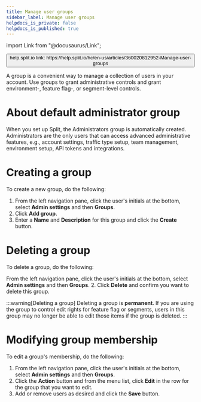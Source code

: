 ```yaml
---
title: Manage user groups
sidebar_label: Manage user groups
helpdocs_is_private: false
helpdocs_is_published: true
---
```


import Link from "@docusaurus/Link";

<p>
  <button style={{borderRadius:'8px', border:'1px', fontFamily:'Courier New', fontWeight:'800', textAlign:'left'}}> help.split.io link: https://help.split.io/hc/en-us/articles/360020812952-Manage-user-groups </button>
</p>

A group is a convenient way to manage a collection of users in your account. Use groups to grant administrative controls and grant environment-, feature flag-, or segment-level controls.

# About default administrator group

When you set up Split, the Administrators group is automatically created.  Administrators are the only users that can access advanced administrative features, e.g., account settings, traffic type setup, team management, environment setup, API tokens and integrations.

# Creating a group
 
To create a new group, do the following:

1. From the left navigation pane, click the user's initials at the bottom, select **Admin settings** and then **Groups**.
2. Click **Add group**.
3. Enter a **Name** and **Description** for this group and click the **Create** button.

# Deleting a group

To delete a group, do the following:

From the left navigation pane, click the user's initials at the bottom, select **Admin settings** and then **Groups**.
2. Click **Delete** and confirm you want to delete this group.
    
:::warning[Deleting a group]
Deleting a group is **permanent**.  If you are using the group to control edit rights for feature flag or segments, users in this group may no longer be able to edit those items if the group is deleted.
:::

# Modifying group membership
 
To edit a group's membership, do the following:

1. From the left navigation pane, click the user's initials at the bottom, select **Admin settings** and then **Groups**.
2. Click the **Action** button and from the menu list, click **Edit** in the row for the group that you want to edit.
3. Add or remove users as desired and click the **Save** button.